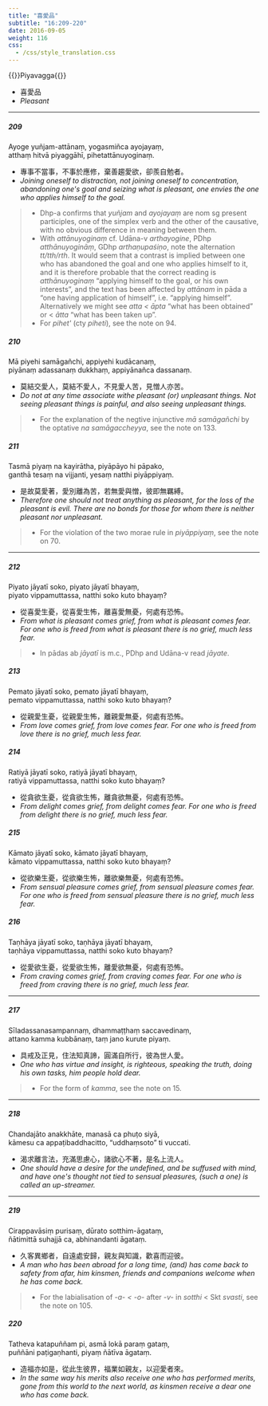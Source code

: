 ```yaml
---
title: "喜愛品"
subtitle: "16:209-220"
date: 2016-09-05
weight: 116
css:
  - /css/style_translation.css
---
```


{{<subtitle>}}Piyavagga{{</subtitle>}}

- 喜愛品
- *Pleasant*

---

##### 209

Ayoge yuñjam-attānaṃ, yogasmiñca ayojayaṃ,  
atthaṃ hitvā piyaggāhī, pihetattānuyoginaṃ.

- 專事不當事，不事於應修，棄善趨愛欲，卻羨自勉者。
- *Joining oneself to distraction, not joining oneself to concentration, abandoning one's goal and seizing what is pleasant, one envies the one who applies himself to the goal.*

> - Dhp-a confirms that *yuñjam* and *ayojayaṃ* are nom sg present participles, one of the simplex verb and the other of the causative, with no obvious difference in meaning between them.
> - With *attānuyoginaṃ* cf. Udāna-v *arthayogine*, PDhp *atthānuyogināṃ*, GDhp *arthaṇupaśiṇo*, note the alternation *tt/tth/rth*. It would seem that a contrast is implied between one who has abandoned the goal and one who applies himself to it, and it is therefore probable that the correct reading is *atthānuyoginaṃ* “applying himself to the goal, or his own interests”, and the text has been affected by *attānam* in pāda a “one having application of himself”, i.e. “applying himself”. Alternatively we might see *atta &lt;   āpta* “what has been obtained” or &lt; *ātta* “what has been taken up”.
> - For *pihet'* (cty *piheti*), see the note on 94.

##### 210

Mā piyehi samāgañchi, appiyehi kudācanaṃ,  
piyānaṃ adassanaṃ dukkhaṃ, appiyānañca dassanaṃ.

- 莫結交愛人，莫結不愛人，不見愛人苦，見憎人亦苦。
- *Do not at any time associate withe pleasant (or) unpleasant things. Not seeing pleasant things is painful, and also seeing unpleasant things.*

> - For the explanation of the negtive injunctive *mā samāgañchi* by the optative *na samāgaccheyya*, see the note on 133.

##### 211

Tasmā piyaṃ na kayirātha, piyāpāyo hi pāpako,  
ganthā tesaṃ na vijjanti, yesaṃ natthi piyāppiyaṃ.

- 是故莫愛著，愛別離為苦，若無愛與憎，彼即無羈縛。
- *Therefore one should not treat anything as pleasant, for the loss of the pleasant is evil. There are no bonds for those for whom there is neither pleasant nor unpleasant.*

> - For the violation of the two morae rule in *piyāppiyaṃ*, see the note on 70.

---

##### 212

Piyato jāyatī soko, piyato jāyatī bhayaṃ,  
piyato vippamuttassa, natthi soko kuto bhayaṃ?

- 從喜愛生憂，從喜愛生怖，離喜愛無憂，何處有恐怖。
- *From what is pleasant comes grief, from what is pleasant comes fear. For one who is freed from what is pleasant there is no grief, much less fear.*

> - In pādas ab *jāyatī* is m.c., PDhp and Udāna-v read *jāyate*.

##### 213

Pemato jāyatī soko, pemato jāyatī bhayaṃ,  
pemato vippamuttassa, natthi soko kuto bhayaṃ?

- 從親愛生憂，從親愛生怖，離親愛無憂，何處有恐怖。
- *From love comes grief, from love comes fear. For one who is freed from love there is no grief, much less fear.*

##### 214

Ratiyā jāyatī soko, ratiyā jāyatī bhayaṃ,  
ratiyā vippamuttassa, natthi soko kuto bhayaṃ?

- 從貪欲生憂，從貪欲生怖，離貪欲無憂，何處有恐怖。
- *From delight comes grief, from delight comes fear. For one who is freed from delight there is no grief, much less fear.*

##### 215

Kāmato jāyatī soko, kāmato jāyatī bhayaṃ,  
kāmato vippamuttassa, natthi soko kuto bhayaṃ?

- 從欲樂生憂，從欲樂生怖，離欲樂無憂，何處有恐怖。
- *From sensual pleasure comes grief, from sensual pleasure comes fear. For one who is freed from sensual pleasure there is no grief, much less fear.*

##### 216

Taṇhāya jāyatī soko, taṇhāya jāyatī bhayaṃ,  
taṇhāya vippamuttassa, natthi soko kuto bhayaṃ?

- 從愛欲生憂，從愛欲生怖，離愛欲無憂，何處有恐怖。
- *From craving comes grief, from craving comes fear. For one who is freed from craving there is no grief, much less fear.*

---

##### 217

Sīladassanasampannaṃ, dhammaṭṭhaṃ saccavedinaṃ,  
attano kamma kubbānaṃ, taṃ jano kurute piyaṃ.

- 具戒及正見，住法知真諦，圓滿自所行，彼為世人愛。
- *One who has virtue and insight, is righteous, speaking the truth, doing his own tasks, him people hold dear.*

> - For the form of *kamma*, see the note on 15.

---

##### 218

Chandajāto anakkhāte, manasā ca phuṭo siyā,  
kāmesu ca appaṭibaddhacitto, “uddhaṃsoto” ti vuccati.

- 渴求離言法，充滿思慮心，諸欲心不著，是名上流人。
- *One should have a desire for the undefined, and be suffused with mind, and have one's thought not tied to sensual pleasures, (such a one) is called an up-streamer.*

---

##### 219

Cirappavāsiṃ purisaṃ, dūrato sotthim-āgataṃ,  
ñātimittā suhajjā ca, abhinandanti āgataṃ.

- 久客異鄉者，自遠處安歸，親友與知識，歡喜而迎彼。
- *A man who has been abroad for a long time, (and) has come back to safety from afar, him kinsmen, friends and companions welcome when he has come back.*

> - For the labialisation of *-a- &lt; -o-* after *-v-* in *sotthi* &lt; Skt *svasti*, see the note on 105.

##### 220

Tatheva katapuññam pi, asmā lokā paraṃ gataṃ,  
puññāni paṭigaṇhanti, piyaṃ ñātīva āgataṃ.

- 造福亦如是，從此生彼界，福業如親友，以迎愛者來。
- *In the same way his merits also receive one who has performed merits, gone from this world to the next world, as kinsmen receive a dear one who has come back.*